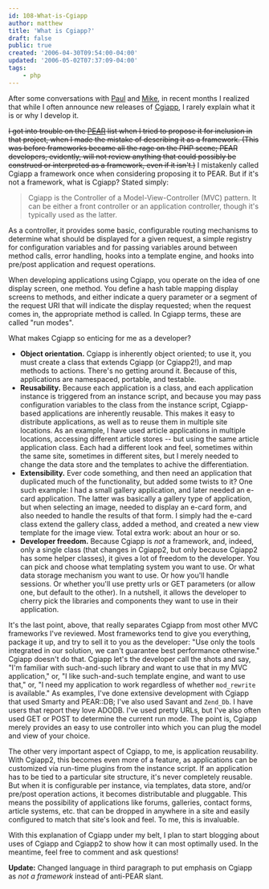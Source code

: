 ```yaml
---
id: 108-What-is-Cgiapp
author: matthew
title: 'What is Cgiapp?'
draft: false
public: true
created: '2006-04-30T09:54:00-04:00'
updated: '2006-05-02T07:37:09-04:00'
tags:
    - php
---
```

After some conversations with [Paul](http://paul-m-jones.com/) and [Mike](http://naberezny.com/), in recent months I realized that while I often announce new releases of [Cgiapp](http://cgiapp.sourceforge.net/), I rarely explain what it is or why I develop it.

~~I got into trouble on the [PEAR](http://pear.php.net/) list when I tried to propose it for inclusion in that project, when I made the mistake of describing it as a framework. (This was before frameworks became all the rage on the PHP scene; PEAR developers, evidently, will not review anything that could possibly be construed or interpreted as a framework, even if it isn't.)~~ I mistakenly called Cgiapp a framework once when considering proposing it to PEAR. But if it's not a framework, what is Cgiapp? Stated simply:

> Cgiapp is the Controller of a Model-View-Controller (MVC) pattern. It can be either a front controller or an application controller, though it's typically used as the latter.

<!--- EXTENDED -->

As a controller, it provides some basic, configurable routing mechanisms to determine what should be displayed for a given request, a simple registry for configuration variables and for passing variables around between method calls, error handling, hooks into a template engine, and hooks into pre/post application and request operations.

When developing applications using Cgiapp, you operate on the idea of one display screen, one method. You define a hash table mapping display screens to methods, and either indicate a query parameter or a segment of the request URI that will indicate the display requested; when the request comes in, the appropriate method is called. In Cgiapp terms, these are called "run modes".

What makes Cgiapp so enticing for me as a developer?

- **Object orientation.** Cgiapp is inherently object oriented; to use it, you must create a class that extends Cgiapp (or Cgiapp2!), and map methods to actions. There's no getting around it. Because of this, applications are namespaced, portable, and testable.
- **Reusability.** Because each application is a class, and each application instance is triggered from an instance script, and because you may pass configuration variables to the class from the instance script, Cgiapp-based applications are inherently reusable. This makes it easy to distribute applications, as well as to reuse them in multiple site locations. As an example, I have used article applications in multiple locations, accessing different article stores -- but using the same article application class. Each had a different look and feel, sometimes within the same site, sometimes in different sites, but I merely needed to change the data store and the templates to achive the differentiation.
- **Extensibility.** Ever code something, and then need an application that duplicated much of the functionality, but added some twists to it? One such example: I had a small gallery application, and later needed an e-card application. The latter was basically a gallery type of application, but when selecting an image, needed to display an e-card form, and also needed to handle the results of that form. I simply had the e-card class extend the gallery class, added a method, and created a new view template for the image view. Total extra work: about an hour or so.
- **Developer freedom.** Because Cgiapp is *not* a framework, and, indeed, only a single class (that changes in Cgiapp2, but only because Cgiapp2 has some helper classes), it gives a lot of freedom to the developer. You can pick and choose what templating system you want to use. Or what data storage mechanism you want to use. Or how you'll handle sessions. Or whether you'll use pretty urls or GET parameters (or allow one, but default to the other). In a nutshell, it allows the developer to cherry pick the libraries and components they want to use in their application.

It's the last point, above, that really separates Cgiapp from most other MVC frameworks I've reviewed. Most frameworks tend to give you everything, package it up, and try to sell it to you as the developer: "Use only the tools integrated in our solution, we can't guarantee best performance otherwise." Cgiapp doesn't do that. Cgiapp let's the developer call the shots and say, "I'm familiar with such-and-such library and want to use that in my MVC application," or, "I like such-and-such template engine, and want to use that," or, "I need my application to work regardless of whether `mod_rewrite` is available." As examples, I've done extensive development with Cgiapp that used Smarty and PEAR::DB; I've also used Savant and `Zend_Db`. I have users that report they love ADODB. I've used pretty URLs, but I've also often used GET or POST to determine the current run mode. The point is, Cgiapp merely provides an easy to use controller into which you can plug the model and view of your choice.

The other very important aspect of Cgiapp, to me, is application reusability. With Cgiapp2, this becomes even more of a feature, as applications can be customized via run-time plugins from the instance script. If an application has to be tied to a particular site structure, it's never completely reusable. But when it is configurable per instance, via templates, data store, and/or pre/post operation actions, it becomes distributable and pluggable. This means the possibility of applications like forums, galleries, contact forms, article systems, etc. that can be dropped in anywhere in a site and easily configured to match that site's look and feel. To me, this is invaluable.

With this explanation of Cgiapp under my belt, I plan to start blogging about uses of Cgiapp and Cgiapp2 to show how it can most optimally used. In the meantime, feel free to comment and ask questions!

**Update:** Changed language in third paragraph to put emphasis on Cgiapp as *not a framework* instead of anti-PEAR slant.
